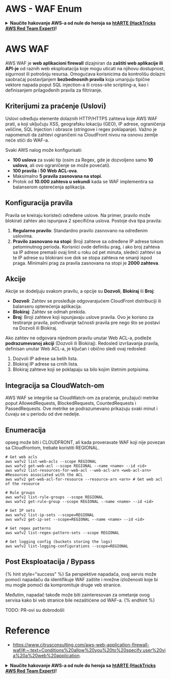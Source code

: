 # AWS - WAF Enum

<details>

<summary><strong>Naučite hakovanje AWS-a od nule do heroja sa</strong> <a href="https://training.hacktricks.xyz/courses/arte"><strong>htARTE (HackTricks AWS Red Team Expert)</strong></a><strong>!</strong></summary>

Drugi načini podrške HackTricks-u:

* Ako želite da vidite **vašu kompaniju reklamiranu na HackTricks-u** ili **preuzmete HackTricks u PDF formatu** proverite [**SUBSCRIPTION PLANS**](https://github.com/sponsors/carlospolop)!
* Nabavite [**zvanični PEASS & HackTricks swag**](https://peass.creator-spring.com)
* Otkrijte [**The PEASS Family**](https://opensea.io/collection/the-peass-family), našu kolekciju ekskluzivnih [**NFT-ova**](https://opensea.io/collection/the-peass-family)
* **Pridružite se** 💬 [**Discord grupi**](https://discord.gg/hRep4RUj7f) ili [**telegram grupi**](https://t.me/peass) ili nas **pratite** na **Twitter-u** 🐦 [**@hacktricks_live**](https://twitter.com/hacktricks_live)**.**
* **Podelite svoje hakovanje trikove slanjem PR-ova na** [**HackTricks**](https://github.com/carlospolop/hacktricks) i [**HackTricks Cloud**](https://github.com/carlospolop/hacktricks-cloud) github repozitorijume.

</details>

# AWS WAF

AWS WAF je **web aplikacioni firewall** dizajniran da **zaštiti web aplikacije ili API-je** od raznih web eksploatacija koje mogu uticati na njihovu dostupnost, sigurnost ili potrošnju resursa. Omogućava korisnicima da kontrolišu dolazni saobraćaj postavljanjem **bezbednosnih pravila** koja umanjuju tipične vektore napada poput SQL injection-a ili cross-site scripting-a, kao i definisanjem prilagođenih pravila za filtriranje.

## Kriterijumi za praćenje (Uslovi)

Uslovi određuju elemente dolaznih HTTP/HTTPS zahteva koje AWS WAF prati, a koji uključuju XSS, geografsku lokaciju (GEO), IP adrese, ograničenja veličine, SQL Injection i obrasce (stringove i regex poklapanje). Važno je napomenuti da zahtevi ograničeni na CloudFront nivou na osnovu zemlje neće stići do WAF-a.

Svaki AWS nalog može konfigurisati:
- **100 uslova** za svaki tip (osim za Regex, gde je dozvoljeno samo **10 uslova**, ali ovo ograničenje se može povećati).
- **100 pravila** i **50 Web ACL-ova**.
- Maksimalno **5 pravila zasnovana na stopi**.
- Protok od **10.000 zahteva u sekundi** kada se WAF implementira sa balanserom opterećenja aplikacija.

## Konfiguracija pravila

Pravila se kreiraju koristeći određene uslove. Na primer, pravilo može blokirati zahtev ako ispunjava 2 specifična uslova. Postoje dva tipa pravila:

1. **Regularno pravilo**: Standardno pravilo zasnovano na određenim uslovima.
2. **Pravilo zasnovano na stopi**: Broji zahteve sa određene IP adrese tokom petominutnog perioda. Korisnici ovde definišu prag, i ako broj zahteva sa IP adrese premaši ovaj limit u roku od pet minuta, sledeći zahtevi sa te IP adrese su blokirani sve dok se stopa zahteva ne smanji ispod praga. Minimalni prag za pravila zasnovana na stopi je **2000 zahteva**.

## Akcije

Akcije se dodeljuju svakom pravilu, a opcije su **Dozvoli**, **Blokiraj** ili **Broj**:

- **Dozvoli**: Zahtev se prosleđuje odgovarajućem CloudFront distribuciji ili balanseru opterećenja aplikacija.
- **Blokiraj**: Zahtev se odmah prekida.
- **Broj**: Broji zahteve koji ispunjavaju uslove pravila. Ovo je korisno za testiranje pravila, potvrđivanje tačnosti pravila pre nego što se postavi na Dozvoli ili Blokiraj.

Ako zahtev ne odgovara nijednom pravilu unutar Web ACL-a, podleže **podrazumevanoj akciji** (Dozvoli ili Blokiraj). Redosled izvršavanja pravila, definisan unutar Web ACL-a, je ključan i obično sledi ovaj redosled:

1. Dozvoli IP adrese sa belih lista.
2. Blokiraj IP adrese sa crnih lista.
3. Blokiraj zahteve koji se poklapaju sa bilo kojim štetnim potpisima.

## Integracija sa CloudWatch-om

AWS WAF se integriše sa CloudWatch-om za praćenje, pružajući metrike poput AllowedRequests, BlockedRequests, CountedRequests i PassedRequests. Ove metrike se podrazumevano prikazuju svaki minut i čuvaju se u periodu od dve nedelje.


## Enumeracija

opseg može biti i CLOUDFRONT, ali kada proveravate WAF koji nije povezan sa Cloudfrontom, trebate koristiti REGIONAL.
```
# Get web acls
aws wafv2 list-web-acls --scope REGIONAL
aws wafv2 get-web-acl --scope REGIONAL --name <name> --id <id>
aws wafv2 list-resources-for-web-acl --web-acl-arn <web-acl-arn> #Resources associated with the ACL
aws wafv2 get-web-acl-for-resource --resource-arn <arn> # Get web acl of the resource

# Rule groups
aws wafv2 list-rule-groups --scope REGIONAL
aws wafv2 get-rule-group --scope REGIONAL --name <name> --id <id>

# Get IP sets
aws wafv2 list-ip-sets --scope=REGIONAL
aws wafv2 get-ip-set --scope=REGIONAL --name <name> --id <id>

# Get regex patterns
aws wafv2 list-regex-pattern-sets --scope REGIONAL

# Get logging config (buckets storing the logs)
aws wafv2 list-logging-configurations --scope=REGIONAL
```
## Post Eksploatacija / Bypass

{% hint style="success" %}
Sa perspektive napadača, ovaj servis može pomoći napadaču da identifikuje WAF zaštite i mrežne izloženosti koje bi mu mogle pomoći da kompromituje druge veb stranice.

Međutim, napadač takođe može biti zainteresovan za ometanje ovog servisa kako bi veb stranice bile nezaštićene od WAF-a.
{% endhint %}

TODO: PR-ovi su dobrodošli

# Reference
* https://www.citrusconsulting.com/aws-web-application-firewall-waf/#:~:text=Conditions%20allow%20you%20to%20specify,user%20via%20a%20web%20application.

<details>

<summary><strong>Naučite hakovanje AWS-a od nule do heroja sa</strong> <a href="https://training.hacktricks.xyz/courses/arte"><strong>htARTE (HackTricks AWS Red Team Expert)</strong></a><strong>!</strong></summary>

Drugi načini podrške HackTricks-u:

* Ako želite da vidite **vašu kompaniju oglašenu u HackTricks-u** ili **preuzmete HackTricks u PDF formatu** Pogledajte [**SUBSCRIPTION PLANS**](https://github.com/sponsors/carlospolop)!
* Nabavite [**zvanični PEASS & HackTricks swag**](https://peass.creator-spring.com)
* Otkrijte [**The PEASS Family**](https://opensea.io/collection/the-peass-family), našu kolekciju ekskluzivnih [**NFT-ova**](https://opensea.io/collection/the-peass-family)
* **Pridružite se** 💬 [**Discord grupi**](https://discord.gg/hRep4RUj7f) ili [**telegram grupi**](https://t.me/peass) ili nas **pratite** na **Twitter-u** 🐦 [**@hacktricks_live**](https://twitter.com/hacktricks_live)**.**
* **Podelite svoje hakovanje trikove slanjem PR-ova na** [**HackTricks**](https://github.com/carlospolop/hacktricks) i [**HackTricks Cloud**](https://github.com/carlospolop/hacktricks-cloud) github repozitorijume.

</details>
